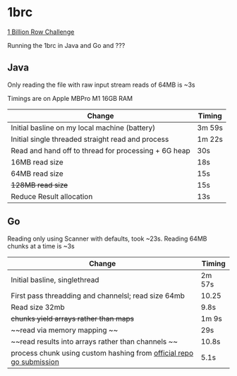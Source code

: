 # 1brc

[1 Billion Row Challenge](https://github.com/gunnarmorling/1brc/blob/main/README.md)

Running the 1brc in Java and Go and ???

## Java

Only reading the file with raw input stream reads of 64MB is ~3s

Timings are on Apple MBPro M1 16GB RAM

| Change | Timing |
| --- | --- |
| Initial basline on my local machine (battery) | 3m 59s |
| Initial single threaded straight read and process | 1m 22s |
| Read and hand off to thread for processing + 6G heap | 30s |
| 16MB read size | 18s |
| 64MB read size | 15s |
| ~~128MB read size~~ | 15s |
| Reduce Result allocation | 13s |

## Go

Reading only using Scanner with defaults, took ~23s.
Reading 64MB chunks at a time is ~3s

| Change | Timing |
| --- | --- |
| Initial basline, singlethread  | 2m 57s |
| First pass threadding and channelsl; read size 64mb| 10.25 |
| Read size 32mb | 9.8s |
| ~~chunks yield arrays rather than maps~~ | 1m 9s |
| ~~read via memory mapping ~~ | 29s |
| ~~read results into arrays rather than channels ~~ | 10.8s |
| process chunk using custom hashing from [official repo go submission](https://github.com/gunnarmorling/1brc/blob/4daeb94b048e074c2b80aac1074b68eb92285ea8/src/main/go/AlexanderYastrebov/calc.go#L132) | 5.1s |
